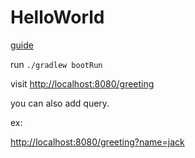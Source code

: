 # HelloWorld

[guide](https://spring.io/guides/gs/rest-service/) 

run ```./gradlew bootRun```

visit <http://localhost:8080/greeting>

you can also add query.

ex:

<http://localhost:8080/greeting?name=jack>